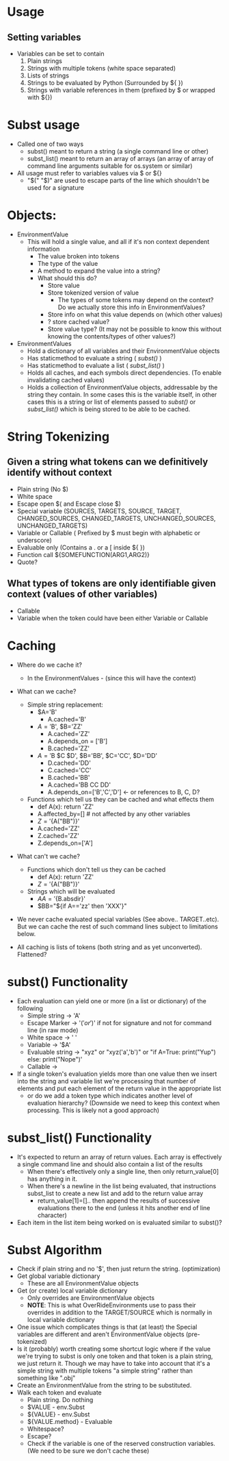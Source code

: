 # Usage

## Setting variables
  * Variables can be set to contain
    1. Plain strings
    1. Strings with multiple tokens (white space separated)
    1. Lists of strings
    1. Strings to be evaluated by Python (Surrounded by ${ })
    1. Strings with variable references in them (prefixed by $ or wrapped with ${})
    
# Subst usage
  * Called one of two ways
    * subst() meant to return a string (a single command line or other)
    * subst_list() meant to return an array of arrays (an array of array of command line arguments suitable for os.system or similar)
  * All usage must refer to variables values via $ or ${}
    * "$(" "$)" are used to escape parts of the line which shouldn't be used for a signature  

# Objects:
  * EnvironmentValue
    * This will hold a single value, and all if it's non context dependent information
      * The value broken into tokens
      * The type of the value
      * A method to expand the value into a string?
      * What should this do?
        * Store value
        * Store tokenized version of value
          * The types of some tokens may depend on the context? Do we actually store this info in EnvironmentValues?
        * Store info on what this value depends on (which other values)
        * ? store cached value?
        * Store value type? (It may not be possible to know this without knowing the contents/types of other values?)
  * EnvironmentValues
    * Hold a dictionary of all variables and their EnvironmentValue objects
    * Has staticmethod to evaluate a string ( *subst()* )
    * Has staticmethod to evaluate a list ( *subst_list()* )
    * Holds all caches, and each symbols direct dependencies. (To enable invalidating cached values)
    * Holds a collection of EnvironmentValue objects, addressable by the string they contain. In some cases this is the variable itself, in other cases this is a string or list of elements passed to *subst()* or *subst_list()* which is being stored to be able to be cached.
    
# String Tokenizing
## Given a string what tokens can we definitively identify without context
  * Plain string (No $)
  * White space
  * Escape open $( and Escape close $)
  * Special variable (SOURCES, TARGETS, SOURCE, TARGET, CHANGED_SOURCES, 
                      CHANGED_TARGETS, UNCHANGED_SOURCES, UNCHANGED_TARGETS)
  * Variable or Callable ( Prefixed by $ must begin with alphabetic or underscore)
  * Evaluable only (Contains a . or a [ inside ${ })
  * Function call  ${SOMEFUNCTION(ARG1,ARG2)}
  * Quote?
  
## What types of tokens are only identifiable given context (values of other variables)
  * Callable
  * Variable when the token could have been either Variable or Callable
  
  

# Caching
  * Where do we cache it?
    * In the EnvironmentValues - (since this will have the context)
  * What can we cache?
    * Simple string replacement:
      * $A='B'
        * A.cached='B'
      * $A='$B', $B='ZZ'
        * A.cached='ZZ'
        * A.depends_on = ['B']
        * B.cached='ZZ'
      * $A='$B $C $D', $B='BB', $C='CC', $D='DD'
        * D.cached='DD'
        * C.cached='CC'
        * B.cached='BB'
        * A.cached='BB CC DD'
        * A.depends_on=['B','C','D'] <- or references to B, C, D?
    * Functions which tell us they can be cached and what effects them
      * def A(x): return 'ZZ'
      * A.affected_by=[] # not affected by any other variables
      * $Z='${A("BB")}'
      * A.cached='ZZ'
      * Z.cached='ZZ'
      * Z.depends_on=['A']

  * What can't we cache?
    * Functions which don't tell us they can be cached
      * def A(x): return 'ZZ'
      * $Z='${A("BB")}'
    * Strings which will be evaluated
      * $AA='${B.absdir}'
      * $BB="${if A=='zz' then 'XXX'}"
  * We never cache evaluated special variables (See above.. TARGET..etc). But we can cache the rest of such command lines subject to limitations below.
  * All caching is lists of tokens (both string and as yet unconverted). Flattened?


# subst() Functionality
  * Each evaluation can yield one or more (in a list or dictionary) of the following
    * Simple string -> 'A'
    * Escape Marker -> '$(' or '$)' if not for signature and not for command line (in raw mode)
    * White space -> ' '
    * Variable -> '$A'
    * Evaluable string -> "xyz" or "xyz('a','b')" or "if A=True: print("Yup") else: print("Nope")'
    * Callable -> 
  * If a single token's evaluation yields more than one value then we insert into the string and variable list we're processing that number of elements and put each element of the return value in the appropriate list
    * or do we add a token type which indicates another level of evaluation hierarchy? (Downside we need to keep this context when processing. This is likely not a good approach)
  
# subst_list() Functionality  
  * It's expected to return an array of return values. Each array is effectively a single command line and should also contain a list of the results
    * When there's effectively only a single line, then only return_value[0] has anything in it.
    * When there's a newline in the list being evaluated, that instructions subst_list to create a new list and add to the return value array
      * return_value[1]=[].. then append the results of successive evaluations there to the end (unless it hits another end of line character)
  * Each item in the list item being worked on is evaluated similar to subst()?
  
# Subst Algorithm
  * Check if plain string and no '$', then just return the string. (optimization)
  * Get global variable dictionary
    * These are all EnvironmentValue objects
  * Get (or create) local variable dictionary
    * Only overrides are EnvironmentValue objects
    * **NOTE**: This is what  OverRideEnvironments use to pass their overrides in addition to the TARGET/SOURCE which is normally in local variable dictionary
  * One issue which complicates things is that (at least) the Special variables are different and aren't EnvironmentValue objects (pre-tokenized)
  * Is it (probably) worth creating some shortcut logic where if the value we're trying to subst is only one token and that token is a plain string, we just return it. Though we may have to take into account that it's a simple string with multiple tokens "a simple string" rather than something like ".obj"
  * Create an EnvironmentValue from the string to be substituted.
  * Walk each token and evaluate
    * Plain string. Do nothing
    * $VALUE - env.Subst
    * ${VALUE} - env.Subst
    * ${VALUE.method} - Evaluable
    * Whitespace?
    * Escape?
    * Check if the variable is one of the reserved construction variables. (We need to be sure we don't cache these)
    